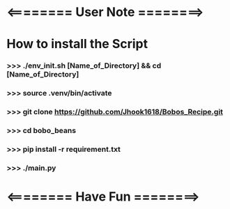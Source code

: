 # <======== User Note ========>

# How to install the Script

### >>> ./env_init.sh [Name_of_Directory] && cd [Name_of_Directory]

### >>> source .venv/bin/activate

### >>> git clone https://github.com/Jhook1618/Bobos_Recipe.git

### >>> cd bobo_beans

### >>> pip install -r requirement.txt

### >>> ./main.py

# <======== Have Fun ========>